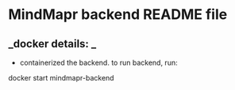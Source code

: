 # MindMapr backend README file

## _docker details: _

- containerized the backend. to run backend, run:

docker start mindmapr-backend
